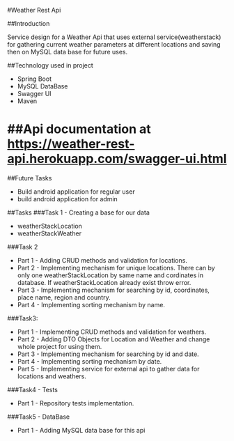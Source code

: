 #Weather Rest Api

##Introduction

Service design for a Weather Api that uses external service(weatherstack) for gathering current weather parameters at different locations and saving then on MySQL data base for future uses.

##Technology used in project
- Spring Boot
- MySQL DataBase
- Swagger UI
- Maven

##Api documentation at https://weather-rest-api.herokuapp.com/swagger-ui.html
=======

##Future Tasks
- Build android application for regular user
- build android application for admin

##Tasks
###Task 1 - Creating a base for our data
- weatherStackLocation
- weatherStackWeather

###Task 2
- Part 1 - Adding CRUD methods and validation for locations.
- Part 2 - 
Implementing mechanism for unique locations. There can by only one weatherStackLocation by same name and cordinates in database. If weatherStackLocation already exist throw error.
- Part 3 -
Implementing mechanism for searching by id, coordinates, place name, region and country.
- Part 4 -
Implementing sorting mechanism by name.

###Task3:
- Part 1 -
Implementing CRUD methods and validation for weathers.
- Part 2 -
Adding DTO Objects for Location and Weather and change whole project for using them.
- Part 3 -
Implementing mechanism for searching by id and date.
- Part 4 -
Implementing sorting mechanism by date.
- Part 5 -
Implementing service for external api to gather data for locations and weathers.

###Task4 - Tests
- Part 1 -
Repository tests implementation.

###Task5 - DataBase
- Part 1 -
Adding MySQL data base for this api

